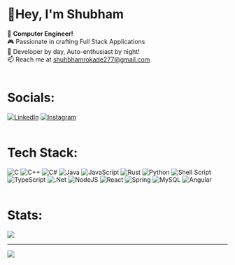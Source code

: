 # 👑Hey, I'm Shubham
🎯 <b>Computer Engineer!</b><br>
🎮 Passionate in crafting Full Stack Applications<br>
🔭 Developer by day, Auto-enthusiast by night!<br>
📫 Reach me at shuhbhamrokade277@gmail.com
<br><br>

# Socials:
[![LinkedIn](https://img.shields.io/badge/LinkedIn-%230077B5.svg?logo=linkedin&logoColor=white)](https://linkedin.com/in/shubhamrokade277) 
[![Instagram](https://img.shields.io/badge/Instagram-%23E4405F.svg?logo=Instagram&logoColor=white)](https://instagram.com/shub_rokade) 
<br><br>

# Tech Stack:
![C](https://img.shields.io/badge/c-%2300599C.svg?style=for-the-badge&logo=c&logoColor=white) ![C++](https://img.shields.io/badge/c++-%2300599C.svg?style=for-the-badge&logo=c%2B%2B&logoColor=white) ![C#](https://img.shields.io/badge/c%23-%23239120.svg?style=for-the-badge&logo=csharp&logoColor=white) ![Java](https://img.shields.io/badge/java-%23ED8B00.svg?style=for-the-badge&logo=openjdk&logoColor=white) ![JavaScript](https://img.shields.io/badge/javascript-%23323330.svg?style=for-the-badge&logo=javascript&logoColor=%23F7DF1E) ![Rust](https://img.shields.io/badge/rust-%23000000.svg?style=for-the-badge&logo=rust&logoColor=white) ![Python](https://img.shields.io/badge/python-3670A0?style=for-the-badge&logo=python&logoColor=ffdd54) ![Shell Script](https://img.shields.io/badge/shell_script-%23121011.svg?style=for-the-badge&logo=gnu-bash&logoColor=white) ![TypeScript](https://img.shields.io/badge/typescript-%23007ACC.svg?style=for-the-badge&logo=typescript&logoColor=white) ![.Net](https://img.shields.io/badge/.NET-5C2D91?style=for-the-badge&logo=.net&logoColor=white) ![NodeJS](https://img.shields.io/badge/node.js-6DA55F?style=for-the-badge&logo=node.js&logoColor=white) ![React](https://img.shields.io/badge/react-%2320232a.svg?style=for-the-badge&logo=react&logoColor=%2361DAFB) ![Spring](https://img.shields.io/badge/spring-%236DB33F.svg?style=for-the-badge&logo=spring&logoColor=white) ![MySQL](https://img.shields.io/badge/mysql-4479A1.svg?style=for-the-badge&logo=mysql&logoColor=white) ![Angular](https://img.shields.io/badge/angular-%23DD0031.svg?style=for-the-badge&logo=angular&logoColor=white)
<br><br>

# Stats:
<!-- ![](https://github-readme-stats.vercel.app/api?username=shubhamrokade277&theme=react&hide_border=false&include_all_commits=true&count_private=true)<br/> -->
![](https://github-readme-streak-stats.herokuapp.com/?user=shubhamrokade277&theme=react&hide_border=false)<br/>
<!-- ![](https://github-readme-stats.vercel.app/api/top-langs/?username=shubhamrokade277&theme=react&hide_border=false&include_all_commits=true&count_private=true&layout=compact) -->

---
[![](https://visitcount.itsvg.in/api?id=shubhamrokade277&icon=1&color=0)](https://visitcount.itsvg.in)

